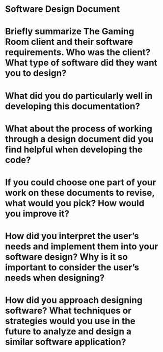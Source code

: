 # Software Design Document

# Briefly summarize The Gaming Room client and their software requirements. Who was the client? What type of software did they want you to design?

# What did you do particularly well in developing this documentation?

# What about the process of working through a design document did you find helpful when developing the code?

# If you could choose one part of your work on these documents to revise, what would you pick? How would you improve it?

# How did you interpret the user’s needs and implement them into your software design? Why is it so important to consider the user’s needs when designing?

# How did you approach designing software? What techniques or strategies would you use in the future to analyze and design a similar software application?
